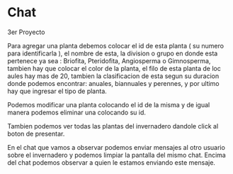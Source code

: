 # Chat
3er Proyecto




Para agregar una planta debemos colocar el id de esta planta ( su numero para identificarla ), el nombre de esta, la division o grupo en donde esta pertenece ya sea : Briofita, Pteridofita, Angiosperma o Gimnosperma, tambien hay que colocar el color de la planta, el filo de esta planta de loc aules hay mas de 20, tambien la clasificacion de esta segun su duracion donde podemos encontrar:  anuales, biannuales y perennes, y por ultimo hay que ingresar el tipo de planta.

Podemos modificar una planta colocando el id de la misma y de igual manera podemos eliminar una colocando su id.

Tambien podemos ver todas las plantas del invernadero dandole click al boton de presentar.

En el chat que vamos a observar podemos enviar mensajes al otro usuario sobre el invernadero y podemos limpiar la pantalla del mismo chat. Encima del chat podemos observar a quien le estamos enviando este mensaje. 
